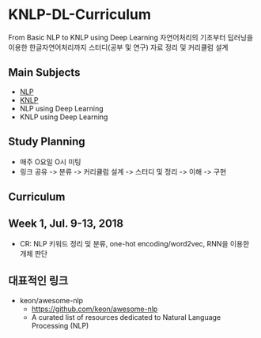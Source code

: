 # KNLP-DL-Curriculum
From Basic NLP to KNLP using Deep Learning
자연어처리의 기초부터 딥러닝을 이용한 한글자연어처리까지 스터디(공부 및 연구) 자료 정리 및 커리큘럼 설계

## Main Subjects
- [NLP](mds/NLP.md)
- [KNLP](mds/KNLP.md)
- NLP using Deep Learning
- KNLP using Deep Learning

## Study Planning
- 매주 O요일 O시 미팅
- 링크 공유 -> 분류 -> 커리큘럼 설계 -> 스터디 및 정리 -> 이해 -> 구현

## Curriculum

## Week 1, Jul. 9-13, 2018
- CR: NLP 키워드 정리 및 분류, one-hot encoding/word2vec, RNN을 이용한 개체 판단

## 대표적인 링크
- keon/awesome-nlp
  - https://github.com/keon/awesome-nlp
  - A curated list of resources dedicated to Natural Language Processing (NLP)
